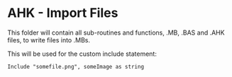 # AHK - Import Files

This folder will contain all sub-routines and functions, .MB, .BAS and .AHK files, to write files into .MBs.

This will be used for the custom include statement:

```
Include "somefile.png", someImage as string
```
